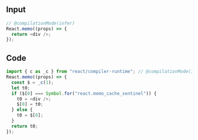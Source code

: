 
## Input

```javascript
// @compilationMode(infer)
React.memo((props) => {
  return <div />;
});

```

## Code

```javascript
import { c as _c } from "react/compiler-runtime"; // @compilationMode(infer)
React.memo((props) => {
  const $ = _c(1);
  let t0;
  if ($[0] === Symbol.for("react.memo_cache_sentinel")) {
    t0 = <div />;
    $[0] = t0;
  } else {
    t0 = $[0];
  }
  return t0;
});

```
      